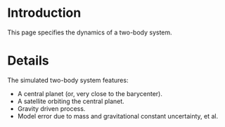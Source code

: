 # Introduction #

This page specifies the dynamics of a two-body system.


# Details #

The simulated two-body system features:
  * A central planet (or, very close to the barycenter).
  * A satellite orbiting the central planet.
  * Gravity driven process.
  * Model error due to mass and gravitational constant uncertainty, et al.